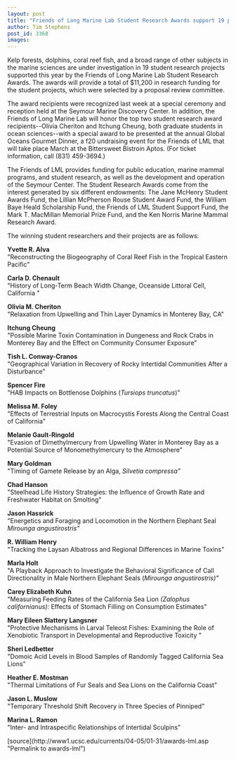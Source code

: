 ```yaml
---
layout: post
title: "Friends of Long Marine Lab Student Research Awards support 19 projects"
author: Tim Stephens
post_id: 3368
images:
---
```


<a name="content" id="content"></a>
<p>
  Kelp forests, dolphins, coral reef fish, and a broad range of other subjects in the marine sciences are under investigation in 19 student research projects supported this year by the Friends of Long Marine Lab Student Research Awards. The awards will provide a total of $11,200 in research funding for the student projects, which were selected by a proposal review committee.
</p>
<p>
  The award recipients were recognized last week at a special ceremony and reception held at the Seymour Marine Discovery Center. In addition, the Friends of Long Marine Lab will honor the top two student research award recipients--Olivia Cheriton and Itchung Cheung, both graduate students in ocean sciences--with a special award to be presented at the annual Global Oceans Gourmet Dinner, a f20 undraising event for the Friends of LML that will take place March at the Bittersweet Bistroin Aptos. (For ticket information, call (831) 459-3694.)
</p>
<p>
  The Friends of LML provides funding for public education, marine mammal programs, and student research, as well as the development and operation of the Seymour Center. The Student Research Awards come from the interest generated by six different endowments: The Jane McHenry Student Awards Fund, the Lillian McPherson Rouse Student Award Fund, the William Baye Heald Scholarship Fund, the Friends of LML Student Support Fund, the Mark T. MacMillan Memorial Prize Fund, and the Ken Norris Marine Mammal Research Award.
</p>
<p>
  The winning student researchers and their projects are as follows:
</p>
<p>
  <b>Yvette R. Alva</b><br>
  "Reconstructing the Biogeography of Coral Reef Fish in the Tropical Eastern Pacific"
</p>
<p>
  <b>Carla D. Chenault</b><br>
  "History of Long-Term Beach Width Change, Oceanside Littoral Cell, California "
</p>
<p>
  <b>Olivia M. Cheriton</b><br>
  "Relaxation from Upwelling and Thin Layer Dynamics in Monterey Bay, CA"
</p>
<p>
  <b>Itchung Cheung</b><br>
  "Possible Marine Toxin Contamination in Dungeness and Rock Crabs in Monterey Bay and the Effect on Community Consumer Exposure"
</p>
<p>
  <b>Tish L. Conway-Cranos</b><br>
  "Geographical Variation in Recovery of Rocky Intertidal Communities After a Disturbance"
</p>
<p>
  <b>Spencer Fire</b><br>
  "HAB Impacts on Bottlenose Dolphins (<i>Tursiops truncatus</i>)"
</p>
<p>
  <b>Melissa M. Foley</b><br>
  "Effects of Terrestrial Inputs on Macrocystis Forests Along the Central Coast of California"
</p>
<p>
  <b>Melanie Gault-Ringold</b><br>
  "Evasion of Dimethylmercury from Upwelling Water in Monterey Bay as a Potential Source of Monomethylmercury to the Atmosphere"
</p>
<p>
  <b>Mary Goldman</b><br>
  "Timing of Gamete Release by an Alga, <i>Silvetia compressa"</i>
</p>
<p>
  <b>Chad Hanson</b><br>
  "Steelhead Life History Strategies: the Influence of Growth Rate and Freshwater Habitat on Smolting"
</p>
<p>
  <b>Jason Hassrick</b><br>
  "Energetics and Foraging and Locomotion in the Northern Elephant Seal <i>Mirounga angustirostris"</i>
</p>
<p>
  <b>R. William Henry</b><br>
  "Tracking the Laysan Albatross and Regional Differences in Marine Toxins"
</p>
<p>
  <b>Marla Holt</b><br>
  "A Playback Approach to Investigate the Behavioral Significance of Call Directionality in Male Northern Elephant Seals (<i>Mirounga angustirostris)"</i>
</p>
<p>
  <b>Carey Elizabeth Kuhn</b><br>
  "Measuring Feeding Rates of the California Sea Lion <i>(Zalophus californianus):</i> Effects of Stomach Filling on Consumption Estimates"
</p>
<p>
  <b>Mary Eileen Slattery Langsner</b><br>
  "Protective Mechanisms in Larval Teleost Fishes: Examining the Role of Xenobiotic Transport in Developmental and Reproductive Toxicity "
</p>
<p>
  <b>Sheri Ledbetter</b><br>
  "Domoic Acid Levels in Blood Samples of Randomly Tagged California Sea Lions"
</p>
<p>
  <b>Heather E. Mostman</b><br>
  "Thermal Limitations of Fur Seals and Sea Lions on the California Coast"
</p>
<p>
  <b>Jason L. Muslow</b><br>
  "Temporary Threshold Shift Recovery in Three Species of Pinniped"
</p>
<p>
  <b>Marina L. Ramon</b><br>
  "Inter- and Intraspecific Relationships of Intertidal Sculpins"
</p>
[source](http://www1.ucsc.edu/currents/04-05/01-31/awards-lml.asp "Permalink to awards-lml")
